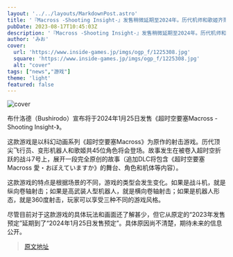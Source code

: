 ```yaml
---
layout: '../../layouts/MarkdownPost.astro'
title: '『Macross -Shooting Insight-』发售稍微延期至2024年。历代机师和歌姬齐聚一堂-纵向、横向、360度，根据场景变换游戏类型的射击游戏'
pubDate: 2023-08-17T10:45:03Z
description: '『Macross -Shooting Insight-』发售稍微延期至2024年。历代机师和歌姬齐聚一堂-纵向、横向、360度，根据场景变换游戏类型的射击游戏'
author: 'みお'
cover:
  url: 'https://www.inside-games.jp/imgs/ogp_f/1225308.jpg'
  square: 'https://www.inside-games.jp/imgs/ogp_f/1225308.jpg'
  alt: "cover"
tags: ["news","游戏"]
theme: 'light'
featured: false
---
```


![cover](https://www.inside-games.jp/imgs/ogp_f/1225308.jpg)

布什洛德（Bushirodo）宣布将于2024年1月25日发售《超时空要塞Macross -Shooting Insight-》。

这款游戏是以科幻动画系列《超时空要塞Macross》为原作的射击游戏。历代顶尖飞行员、变形机器人和歌姬共45位角色将会登场。故事发生在被卷入超时空折跃的战斗7号上，展开一段完全原创的故事（追加DLC将包含《超时空要塞Macross 愛・おぼえていますか》的舞台、角色和机体等内容）。

这款游戏的特点是根据场景的不同，游戏的类型会发生变化。如果是战斗机，就是纵向卷轴射击；如果是高武装人型机器人，就是横向卷轴射击；如果是机器人形态，就是360度射击，玩家可以享受三种不同的游戏风格。

尽管目前对于这款游戏的具体玩法和画面还了解甚少，但它从原定的“2023年发售预定”延期到了“2024年1月25日发售预定”。具体原因尚不清楚，期待未来的信息公开。

>[原文地址](https://www.inside-games.jp/article/2023/08/17/147892.html)  